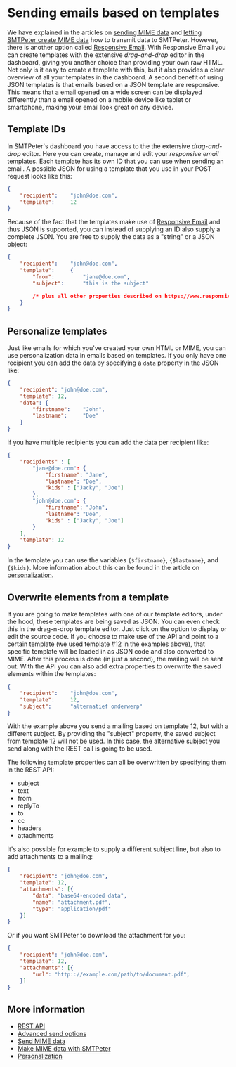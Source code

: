 # Sending emails based on templates

We have explained in the articles on [sending MIME data](./rest-mime) 
and [letting SMTPeter create MIME data](./rest-send-json) how to transmit 
data to SMTPeter. However, there is another option called [Responsive Email](https://www.responsiveemail.com/). 
With Responsive Email you can create templates with the extensive *drag-and-drop* 
editor in the dashboard, giving you another choice than providing your own 
raw HTML. Not only is it easy to create a template with this, but it also 
provides a clear overview of all your templates in the dashboard. A second benefit
of using JSON templates is that emails based on a JSON template are responsive. This
means that a email opened on a wide screen can be displayed differently than
a email opened on a mobile device like tablet or smartphone, making your email 
look great on any device.


## Template IDs

In SMTPeter's dashboard you have access to the the extensive *drag-and-drop*
editor. Here you can create, manage and edit your *responsive email* templates.
Each template has its own ID that you can use when sending an email. A possible 
JSON for using a template that you use in your POST request looks like this:

```json
{
    "recipient":    "john@doe.com",
    "template":     12
}
```

Because of the fact that the templates make use of [Responsive Email](https://www.responsiveemail.com/)
and thus JSON is supported, you can instead of supplying an ID also supply a complete JSON. You are free
to supply the data as a "string" or a JSON object:

```json
{
    "recipient":    "john@doe.com",
    "template":     {
        "from":         "jane@doe.com",
        "subject":      "this is the subject"

        /* plus all other properties described on https://www.responsiveemail.com */
    }
}
```


## Personalize templates

Just like emails for which you've created your own HTML or MIME, you can use personalization
data in emails based on templates. If you only have one recipient you can
add the data by specifying a `data` property in the JSON like:

```json
{
    "recipient": "john@doe.com",
    "template": 12,
    "data": {
        "firstname":    "John",
        "lastname":     "Doe"
    }
}
```

If you have multiple recipients you can add the data per recipient like:

```json
{
    "recipients" : [
        "jane@doe.com": {
            "firstname": "Jane",
            "lastname": "Doe",
            "kids" : ["Jacky", "Joe"]
        },
        "john@doe.com": {
            "firstname": "John",
            "lastname": "Doe",
            "kids" : ["Jacky", "Joe"]
        }
    ],
    "template": 12
}
```

In the template you can use the variables `{$firstname}`, `{$lastname}`,
and `{$kids}`. More information about this can be found in the article on 
[personalization](./personalization).

## Overwrite elements from a template

If you are going to make templates with one of our template editors, 
under the hood, these templates are being saved as JSON. You can even 
check this in the drag-n-drop template editor. Just click on the 
option to display or edit the source code. If you choose to make use 
of the API and point to a certain template (we used template #12 in 
the examples above), that specific template will be loaded in as JSON 
code and also converted to MIME. After this process is done (in just 
a second), the mailing will be sent out. With the API you can also 
add extra properties to overwrite the saved elements within the 
templates:

```json
{
    "recipient":    "john@doe.com",
    "template":     12,
    "subject":      "alternatief onderwerp"
}
```

With the example above you send a mailing based on template 12, but with a different
subject. By providing the "subject" property, the saved subject from template 12 will
not be used. In this case, the alternative subject you send along with the REST call
is going to be used.

The following template properties can all be overwritten by specifying them in the REST API:

- subject
- text
- from
- replyTo
- to
- cc
- headers
- attachments

It's also possible for example to supply a different subject line, but also to add attachments to a mailing:

```json
{
    "recipient": "john@doe.com",
    "template": 12,
    "attachments": [{
        "data": "base64-encoded data",
        "name": "attachment.pdf",
        "type": "application/pdf"
    }]
}
```

Or if you want SMTPeter to download the attachment for you:

```json
{
    "recipient": "john@doe.com",
    "template": 12,
    "attachments": [{
        "url": "http:://example.com/path/to/document.pdf",
    }]
}
```

## More information

* [REST API](./rest-api)
* [Advanced send options](./rest-send-advanced)
* [Send MIME data](./rest-mime)
* [Make MIME data with SMTPeter](./rest-send-json)
* [Personalization](./personalization)
